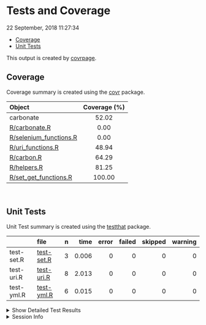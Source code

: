 Tests and Coverage
================
22 September, 2018 11:27:34

-   [Coverage](#coverage)
-   [Unit Tests](#unit-tests)

This output is created by [covrpage](https://github.com/yonicd/covrpage).

Coverage
--------

Coverage summary is created using the [covr](https://github.com/r-lib/covr) package.

| Object                                               | Coverage (%) |
|:-----------------------------------------------------|:------------:|
| carbonate                                            |     52.02    |
| [R/carbonate.R](../R/carbonate.R)                    |     0.00     |
| [R/selenium\_functions.R](../R/selenium_functions.R) |     0.00     |
| [R/uri\_functions.R](../R/uri_functions.R)           |     48.94    |
| [R/carbon.R](../R/carbon.R)                          |     64.29    |
| [R/helpers.R](../R/helpers.R)                        |     81.25    |
| [R/set\_get\_functions.R](../R/set_get_functions.R)  |    100.00    |

<br>

Unit Tests
----------

Unit Test summary is created using the [testthat](https://github.com/r-lib/testthat) package.

|            | file                              |    n|   time|  error|  failed|  skipped|  warning|
|------------|:----------------------------------|----:|------:|------:|-------:|--------:|--------:|
| test-set.R | [test-set.R](testthat/test-set.R) |    3|  0.006|      0|       0|        0|        0|
| test-uri.R | [test-uri.R](testthat/test-uri.R) |    8|  2.013|      0|       0|        0|        0|
| test-yml.R | [test-yml.R](testthat/test-yml.R) |    6|  0.015|      0|       0|        0|        0|

<details closed> <summary> Show Detailed Test Results </summary>

| file                                  | context | test                                        | status |    n|   time|
|:--------------------------------------|:--------|:--------------------------------------------|:-------|----:|------:|
| [test-set.R](testthat/test-set.R#L9)  | set\_   | set functions: set\_template                | PASS   |    1|  0.003|
| [test-set.R](testthat/test-set.R#L14) | set\_   | set functions: set\_font\_family            | PASS   |    1|  0.001|
| [test-set.R](testthat/test-set.R#L19) | set\_   | set functions: set\_windows\_control\_theme | PASS   |    1|  0.002|
| [test-uri.R](testthat/test-uri.R#L10) | uri     | options: benchmark                          | PASS   |    1|  0.002|
| [test-uri.R](testthat/test-uri.R#L20) | uri     | uri: benchmark                              | PASS   |    1|  0.003|
| [test-uri.R](testthat/test-uri.R#L24) | uri     | uri: 200                                    | PASS   |    1|  0.246|
| [test-uri.R](testthat/test-uri.R#L32) | uri     | encode: encode character                    | PASS   |    1|  0.002|
| [test-uri.R](testthat/test-uri.R#L36) | uri     | encode: no encode character                 | PASS   |    1|  0.001|
| [test-uri.R](testthat/test-uri.R#L44) | uri     | tiny: valid tiny                            | PASS   |    1|  1.344|
| [test-uri.R](testthat/test-uri.R#L50) | uri     | tiny: clipboard                             | PASS   |    1|  0.413|
| [test-uri.R](testthat/test-uri.R#)    | uri     | bad template: error uri                     | PASS   |    1|  0.002|
| [test-yml.R](testthat/test-yml.R#L37) | yml     | yaml fields: rgba                           | PASS   |    1|  0.004|
| [test-yml.R](testthat/test-yml.R#L42) | yml     | yaml fields: template                       | PASS   |    1|  0.002|
| [test-yml.R](testthat/test-yml.R#L47) | yml     | yaml fields: bad font family                | PASS   |    1|  0.002|
| [test-yml.R](testthat/test-yml.R#L52) | yml     | yaml fields: pv                             | PASS   |    1|  0.003|
| [test-yml.R](testthat/test-yml.R#L57) | yml     | yaml fields: ph                             | PASS   |    1|  0.002|
| [test-yml.R](testthat/test-yml.R#L76) | yml     | namesless palette: fill in palette          | PASS   |    1|  0.002|

</details>

<details> <summary> Session Info </summary>

| Field    | Value                               |
|:---------|:------------------------------------|
| Version  | R version 3.5.1 (2018-07-02)        |
| Platform | x86\_64-apple-darwin15.6.0 (64-bit) |
| Running  | macOS High Sierra 10.13.6           |
| Language | en\_US                              |
| Timezone | America/New\_York                   |

| Package  | Version |
|:---------|:--------|
| testthat | 2.0.0   |
| covr     | 3.2.0   |
| covrpage | 0.0.56  |

</details>

<!--- Final Status : pass --->
